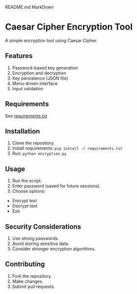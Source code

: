 README.md
MarkDown
# Caesar Cipher Encryption Tool

A simple encryption tool using Caesar Cipher.

## Features

1. Password-based key generation
2. Encryption and decryption
3. Key persistence (JSON file)
4. Menu-driven interface
5. Input validation

## Requirements

See [requirements.txt](requirements.txt)

## Installation

1. Clone the repository.
2. Install requirements: `pip install -r requirements.txt`
3. Run: `python encryption.py`

## Usage

1. Run the script.
2. Enter password (saved for future sessions).
3. Choose options:
 * Encrypt text
 * Decrypt text
 * Exit

## Security Considerations

1. Use strong passwords.
2. Avoid storing sensitive data.
3. Consider stronger encryption algorithms.


## Contributing

1. Fork the repository.
2. Make changes.
3. Submit pull requests.

